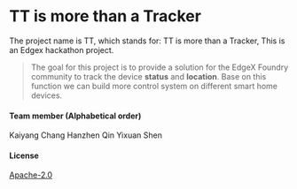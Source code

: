 # TT is more than a Tracker
The project name is TT, which stands for: TT is more than a Tracker, This is an Edgex hackathon project.

> The goal for this project is to provide a solution for the EdgeX Foundry community to track the device **status** and **location**. Base on this function we can build more control system on different smart home devices.

#### Team member (Alphabetical order)
Kaiyang Chang
Hanzhen Qin
Yixuan Shen

#### License

[Apache-2.0](LICENSE)